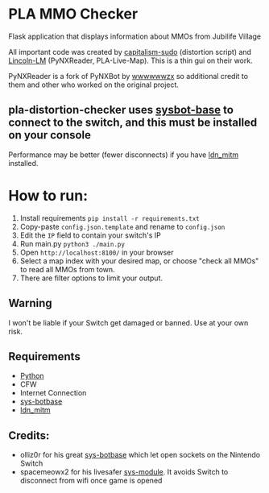 # PLA MMO Checker

Flask application that displays information about MMOs from Jubilife Village

All important code was created by [capitalism-sudo](https://github.com/capitalism-sudo) (distortion script) and [Lincoln-LM](https://github.com/Lincoln-LM) (PyNXReader, PLA-Live-Map). This is a thin gui on their work.

PyNXReader is a fork of PyNXBot by [wwwwwwzx](https://github.com/wwwwwwzx) so additional credit to them and other who worked on the original project.

## pla-distortion-checker uses [sysbot-base](https://github.com/olliz0r/sys-botbase) to connect to the switch, and this must be installed on your console

Performance may be better (fewer disconnects) if you have [ldn_mitm](https://github.com/spacemeowx2/ldn_mitm) installed.

# How to run:
1. Install requirements ``pip install -r requirements.txt``
2. Copy-paste ``config.json.template`` and rename to ``config.json``
3. Edit the ``IP`` field to contain your switch's IP
4. Run main.py ``python3 ./main.py``
5. Open ``http://localhost:8100/`` in your browser
6. Select a map index with your desired map, or choose "check all MMOs" to read all MMOs from town.
7. There are filter options to limit your output.

## Warning
I won't be liable if your Switch get damaged or banned. Use at your own risk.

## Requirements
* [Python](https://www.python.org/downloads/)
* CFW
* Internet Connection
* [sys-botbase](https://github.com/olliz0r/sys-botbase)
* [ldn_mitm](https://github.com/spacemeowx2/ldn_mitm)

## Credits:
* olliz0r for his great [sys-botbase](https://github.com/olliz0r/sys-botbase) which let open sockets on the Nintendo Switch
* spacemeowx2 for his livesafer [sys-module](https://github.com/spacemeowx2/ldn_mitm). It avoids Switch to disconnect from wifi once game is opened

